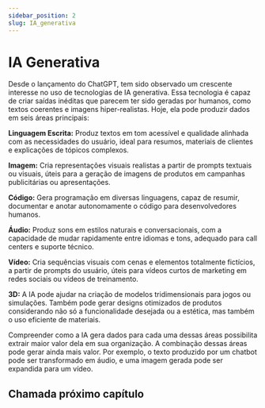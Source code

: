 ```yaml
---
sidebar_position: 2
slug: IA_generativa
---
```


# IA Generativa

Desde o lançamento do ChatGPT, tem sido observado um crescente interesse no uso de tecnologias de IA generativa. Essa tecnologia é capaz de criar saídas inéditas que parecem ter sido geradas por humanos, como textos coerentes e imagens hiper-realistas. Hoje, ela pode produzir dados em seis áreas principais:

**Linguagem Escrita:** Produz textos em tom acessível e qualidade alinhada com as necessidades do usuário, ideal para resumos, materiais de clientes e explicações de tópicos complexos.

**Imagem:** Cria representações visuais realistas a partir de prompts textuais ou visuais, úteis para a geração de imagens de produtos em campanhas publicitárias ou apresentações.

**Código:** Gera programação em diversas linguagens, capaz de resumir, documentar e anotar autonomamente o código para desenvolvedores humanos.

**Áudio:** Produz sons em estilos naturais e conversacionais, com a capacidade de mudar rapidamente entre idiomas e tons, adequado para call centers e suporte técnico.

**Vídeo:** Cria sequências visuais com cenas e elementos totalmente fictícios, a partir de prompts do usuário, úteis para vídeos curtos de marketing em redes sociais ou vídeos de treinamento.

**3D:** A IA pode ajudar na criação de modelos tridimensionais para jogos ou simulações. Também pode gerar designs otimizados de produtos considerando não só a funcionalidade desejada ou a estética, mas também o uso eficiente de materiais.

Compreender como a IA gera dados para cada uma dessas áreas possibilita extrair maior valor dela em sua organização. A combinação dessas áreas pode gerar ainda mais valor. Por exemplo, o texto produzido por um chatbot pode ser transformado em áudio, e uma imagem gerada pode ser expandida para um vídeo.


## Chamada próximo capítulo
